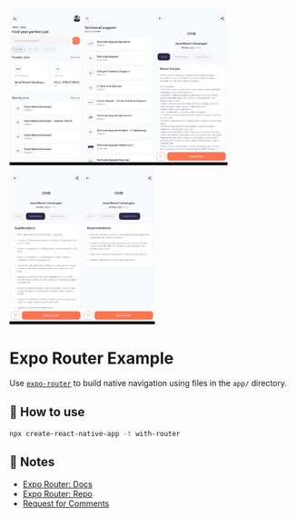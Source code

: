 <img src="https://github.com/drawsiege/jobSearchApp/blob/main/ss/ss1.png" width="128"/><img src="https://github.com/drawsiege/jobSearchApp/blob/main/ss/ss2.png" width="128"/><img src="https://github.com/drawsiege/jobSearchApp/blob/main/ss/ss3.png" width="128"/><img src="https://github.com/drawsiege/jobSearchApp/blob/main/ss/ss4.png" width="128"/><img src="https://github.com/drawsiege/jobSearchApp/blob/main/ss/ss5.png" width="128"/>

# Expo Router Example

Use [`expo-router`](https://expo.github.io/router) to build native navigation using files in the `app/` directory.

## 🚀 How to use

```sh
npx create-react-native-app -t with-router
```

## 📝 Notes

- [Expo Router: Docs](https://expo.github.io/router)
- [Expo Router: Repo](https://github.com/expo/router)
- [Request for Comments](https://github.com/expo/router/discussions/1)
